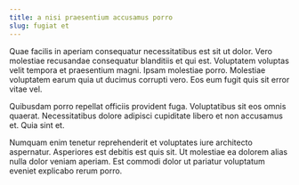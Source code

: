 ```yaml
---
title: a nisi praesentium accusamus porro
slug: fugiat et
---
```


Quae facilis in aperiam consequatur necessitatibus est sit ut dolor. Vero molestiae recusandae consequatur blanditiis et qui est. Voluptatem voluptas velit tempora et praesentium magni. Ipsam molestiae porro. Molestiae voluptatem earum quia ut ducimus corrupti vero. Eos eum fugit quis sit error vitae vel.

Quibusdam porro repellat officiis provident fuga. Voluptatibus sit eos omnis quaerat. Necessitatibus dolore adipisci cupiditate libero et non accusamus et. Quia sint et.

Numquam enim tenetur reprehenderit et voluptates iure architecto aspernatur. Asperiores est debitis est quis sit. Ut molestiae ea dolorem alias nulla dolor veniam aperiam. Est commodi dolor ut pariatur voluptatum eveniet explicabo rerum porro.
